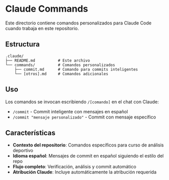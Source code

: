 # Claude Commands

Este directorio contiene comandos personalizados para Claude Code cuando trabaja en este repositorio.

## Estructura

```
.claude/
├── README.md          # Este archivo
└── commands/          # Comandos personalizados
    ├── commit.md      # Comando para commits inteligentes
    └── [otros].md     # Comandos adicionales
```

## Uso

Los comandos se invocan escribiendo `/[comando]` en el chat con Claude:

- `/commit` - Commit inteligente con mensajes en español
- `/commit "mensaje personalizado"` - Commit con mensaje específico

## Características

- **Contexto del repositorio**: Comandos específicos para curso de análisis deportivo
- **Idioma español**: Mensajes de commit en español siguiendo el estilo del repo
- **Flujo completo**: Verificación, análisis y commit automático
- **Atribución Claude**: Incluye automáticamente la atribución requerida